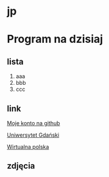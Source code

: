 jp
===

<h1>Program na dzisiaj</h1>

<h2>lista</h2>
<ol>
<li>aaa</li>
<li>bbb</li>
<li>ccc</li>
</ol>

<h2>link</h2>

<a href="http:github.com/mashepo">Moje konto na github</a>

<a href="http://www.ug.edu.pl">Uniwersytet Gdański</a>

<a href="http://www.wp.pl">Wirtualna polska</a>

<h2>zdjęcia</h2>


